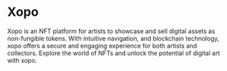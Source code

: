 # Xopo
Xopo is an NFT platform for artists to showcase and sell digital assets as non-fungible tokens. With intuitive navigation, and blockchain technology, xopo offers a secure and engaging experience for both artists and collectors. Explore the world of NFTs and unlock the potential of digital art with xopo.

